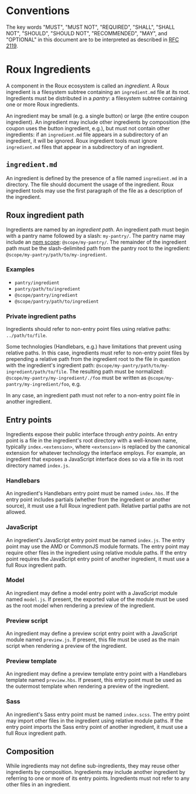 # Conventions
The key words "MUST", "MUST NOT", "REQUIRED", "SHALL", "SHALL NOT", "SHOULD",
"SHOULD NOT", "RECOMMENDED", "MAY", and "OPTIONAL" in this document are to be
interpreted as described in [RFC 2119][].

# Roux Ingredients
A component in the Roux ecosystem is called an *ingredient*. A Roux ingredient
is a filesystem subtree containing an `ingredient.md` file at its root.
Ingredients must be distributed in a *pantry*: a filesystem subtree containing
one or more Roux ingredients.

An ingredient may be small (e.g. a single button) or large (the entire coupon
ingredient). An ingredient may include other ingredients by composition (the
coupon uses the button ingredient, e.g.), but must not contain other
ingredients: if an `ingredient.md` file appears in a subdirectory of an
ingredient, it will be ignored. Roux ingredient tools must ignore
`ingredient.md` files that appear in a subdirectory of an ingredient.

## `ingredient.md`
An ingredient is defined by the presence of a file named `ingredient.md` in a
directory. The file should document the usage of the ingredient. Roux ingredient
tools may use the first paragraph of the file as a description of the
ingredient.

## Roux ingredient path
Ingredients are named by an *ingredient path*. An ingredient path must begin
with a pantry name followed by a slash: `my-pantry/`. The pantry name may
include an [npm scope][]: `@scope/my-pantry/`. The remainder of the ingredient
path must be the slash-delimited path from the pantry root to the ingredient:
`@scope/my-pantry/path/to/my-ingredient`.

### Examples
- `pantry/ingredient`
- `pantry/path/to/ingredient`
- `@scope/pantry/ingredient`
- `@scope/pantry/path/to/ingredient`

### Private ingredient paths
Ingredients should refer to non-entry point files using relative paths:
`../path/to/file`.

Some technologies (Handlebars, e.g.) have limitations that prevent using
relative paths. In this case, ingredients must refer to non-entry point files by
prepending a relative path from the ingredient root to the file in question with
the ingredient's ingredient path:
`@scope/my-pantry/path/to/my-ingredient/path/to/file`. The resulting path must
be normalized: `@scope/my-pantry/my-ingredient/./foo` must be written as
`@scope/my-pantry/my-ingredient/foo`, e.g.

In any case, an ingredient path must not refer to a non-entry point file in
another ingredient.

## Entry points
Ingredients expose their public interface through *entry points*. An entry point
is a file in the ingredient's root directory with a well-known name, typically
`index.<extension>`, where `<extension>` is replaced by the canonical extension
for whatever technology the interface employs. For example, an ingredient that
exposes a JavaScript interface does so via a file in its root directory named
`index.js`.

### Handlebars
An ingredient's Handlebars entry point must be named `index.hbs`. If the
entry point includes partials (whether from the ingredient or another source),
it must use a full Roux ingredient path. Relative partial paths are not
allowed.

### JavaScript
An ingredient's JavaScript entry point must be named `index.js`. The entry
point may use the AMD or CommonJS module formats. The entry point may
require other files in the ingredient using relative module paths. If the entry
point requires the JavaScript entry point of another ingredient, it must use
a full Roux ingredient path.

### Model
An ingredient may define a model entry point with a JavaScript module named
`model.js`. If present, the exported value of the module must be used as the
root model when rendering a preview of the ingredient.

### Preview script
An ingredient may define a preview script entry point with a JavaScript
module named `preview.js`. If present, this file must be used as the
main script when rendering a preview of the ingredient.

### Preview template
An ingredient may define a preview template entry point with a Handlebars
template named `preview.hbs`. If present, this entry point must be used as
the outermost template when rendering a preview of the ingredient.

### Sass
An ingredient's Sass entry point must be named `index.scss`. The entry point
may import other files in the ingredient using relative module paths.  If the
entry point imports the Sass entry point of another ingredient, it must use
a full Roux ingredient path.

## Composition
While ingredients may not define sub-ingredients, they may reuse other
ingredients by composition. Ingredients may include another ingredient by
referring to one or more of its entry points. Ingredients must not refer to
any other files in an ingredient.

[npm scope]: https://docs.npmjs.com/misc/scope
[RFC 2119]: https://www.ietf.org/rfc/rfc2119.txt
